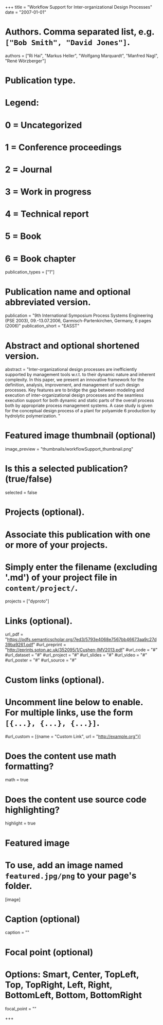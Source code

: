 +++
title = "Workflow Support for Inter-organizational Design Processes"
date = "2007-01-01"

# Authors. Comma separated list, e.g. `["Bob Smith", "David Jones"]`.
authors = ["Ri Hai", "Markus Heller", "Wolfgang Marquardt", "Manfred Nagl", "René Wörzberger"]

# Publication type.
# Legend:
# 0 = Uncategorized
# 1 = Conference proceedings
# 2 = Journal
# 3 = Work in progress
# 4 = Technical report
# 5 = Book
# 6 = Book chapter
publication_types = ["1"]

# Publication name and optional abbreviated version.
publication = "9th International Symposium Process Systems Engineering (PSE 2003), 09.-13.07.2006, Garmisch-Partenkirchen, Germany, 6 pages (2006)"
publication_short = "EASST"

# Abstract and optional shortened version.
abstract = "Inter-organizational design processes are inefficiently supported by management tools w.r.t. to their dynamic nature and inherent complexity. In this paper, we present an innovative framework for the definition, analysis, improvement, and management of such design processes. Key features are to bridge the gap between modeling and execution of inter-organizational design processes and the seamless execution support for both dynamic and static parts of the overall process both by appropriate process management systems. A case study is given for the conceptual design process of a plant for polyamide 6 production by hydrolytic polymerization. "

# Featured image thumbnail (optional)
image_preview = "thumbnails/workflowSupport_thumbnail.png"

# Is this a selected publication? (true/false)
selected = false

# Projects (optional).
#   Associate this publication with one or more of your projects.
#   Simply enter the filename (excluding '.md') of your project file in `content/project/`.
projects = ["dyproto"]

# Links (optional).
url_pdf = "https://pdfs.semanticscholar.org/7ed3/5793e4068e7567bb46673aa9c27d39ba9261.pdf"
#url_preprint = "http://eprints.soton.ac.uk/352095/1/Cushen-IMV2013.pdf"
#url_code = "#"
#url_dataset = "#"
#url_project = "#"
#url_slides = "#"
#url_video = "#"
#url_poster = "#"
#url_source = "#"

# Custom links (optional).
#   Uncomment line below to enable. For multiple links, use the form `[{...}, {...}, {...}]`.
#url_custom = [{name = "Custom Link", url = "http://example.org"}]

# Does the content use math formatting?
math = true

# Does the content use source code highlighting?
highlight = true

# Featured image
# To use, add an image named `featured.jpg/png` to your page's folder. 
[image]
  # Caption (optional)
  caption = ""

  # Focal point (optional)
  # Options: Smart, Center, TopLeft, Top, TopRight, Left, Right, BottomLeft, Bottom, BottomRight
  focal_point = ""

+++
